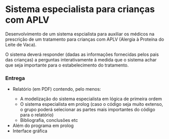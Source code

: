 <h1> Sistema especialista para crianças com APLV </h1>

<p> Desenvolvimento de um sistema espcialista para auxiliar os médicos na prescrição de um tratamento para crianças com 
APLV (Alergia à Proteína do Leite de Vaca).</p>

<p> O sistema deverá responder (dadas as informações fornecidas pelos pais das crianças) a perguntas interativamente 
à medida que o sistema achar que seja importante para o estabelecimento do tratamento. </p>

<h3><b> Entrega </b></h3>

<ul>
    <li>Relatório (em PDF) contendo, pelo menos:</li> 
        <ul> 
            <li> A modelização do sistema especialista em lógica de primeira ordem </li>
            <li> O sistema especialista em prolog (caso o código seja muito extenso, o grupo poderá selecionar as partes 
                 mais importantes do código para o relatório) </li>
            <li> Bibliografia, conclusões etc </li>
        </ul> 
    <li> Além do programa em prolog </li>
    <li> Interface gráfica </li>
</ul>


